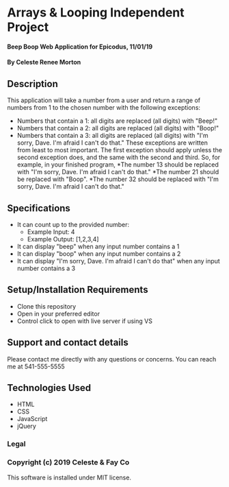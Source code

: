 # Arrays & Looping Independent Project
#### Beep Boop Web Application for Epicodus, 11/01/19
#### By Celeste Renee Morton
## Description
This application will take a number from a user and return a range of numbers from 1 to the chosen number with the following exceptions:
* Numbers that contain a 1: all digits are replaced (all digits) with "Beep!"
* Numbers that contain a 2: all digits are replaced (all digits) with "Boop!"
* Numbers that contain a 3: all digits are replaced (all digits) with "I'm sorry, Dave. I'm afraid I can't do that."
These exceptions are written from least to most important. The first exception should apply unless the second exception does, and the same with the second and third. So, for example, in your finished program,
*The number 13 should be replaced with "I'm sorry, Dave. I'm afraid I can't do that."
*The number 21 should be replaced with "Boop".
*The number 32 should be replaced with "I'm sorry, Dave. I'm afraid I can't do that."
## Specifications
* It can count up to the provided number:
  * Example Input: 4
  * Example Output: [1,2,3,4]
* It can display "beep" when any input number contains a 1
* It can display "boop" when any input number contains a 2
* It can display "I'm sorry, Dave. I'm afraid I can't do that" when any input number contains a 3
## Setup/Installation Requirements
* Clone this repository
* Open in your preferred editor
* Control click to open with live server if using VS
## Support and contact details
Please contact me directly with any questions or concerns. You can reach me at 541-555-5555
## Technologies Used
* HTML
* CSS
* JavaScript
* jQuery
### Legal
### Copyright (c) 2019 Celeste & Fay Co
This software is installed under MIT license.